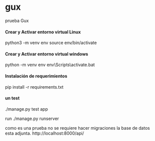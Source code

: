 # gux
prueba Gux


#### Crear y Activar entorno virtual Linux
python3 -m venv env source env/bin/activate

#### Crear y Activar entorno virtual windows
python -m venv env env\Scripts\activate.bat

#### Instalación de requerimientos
pip install -r requirements.txt

#### un test
./manage.py test app

run
./manage.py runserver

como es una prueba no se requiere hacer migraciones la base de datos esta adjunta. http://localhost:8000/api/